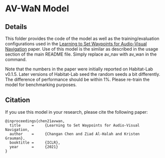 # AV-WaN Model

## Details 
This folder provides the code of the model as well as the training/evaluation configurations used in the 
[Learning to Set Waypoints for Audio-Visual Navigation](https://arxiv.org/pdf/2008.09622.pdf) paper.
Use of this model is the similar as described in the usage section of the main README file. 
Simply replace av_nav with av_wan in the command.

Note that the numbers in the paper were initially reported on Habitat-Lab v0.1.5. Later versions of Habitat-Lab 
seed the random seeds a bit differently. The difference of performance should be within 1%. 
Please re-train the model for benchmarking purposes.

## Citation
If you use this model in your research, please cite the following paper:
```
@inproceedings{chen21avwan,
  title     =     {Learning to Set Waypoints for Audio-Visual Navigation,
  author    =     {Changan Chen and Ziad Al-Halah and Kristen Grauman},
  booktitle =     {ICLR},
  year      =     {2021}
}
```